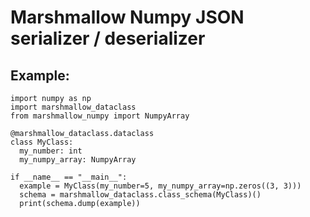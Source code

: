 # Marshmallow Numpy JSON serializer / deserializer
## Example:
```
import numpy as np
import marshmallow_dataclass
from marshmallow_numpy import NumpyArray

@marshmallow_dataclass.dataclass
class MyClass:
  my_number: int
  my_numpy_array: NumpyArray
  
if __name__ == "__main__":
  example = MyClass(my_number=5, my_numpy_array=np.zeros((3, 3)))
  schema = marshmallow_dataclass.class_schema(MyClass)()
  print(schema.dump(example))
```
